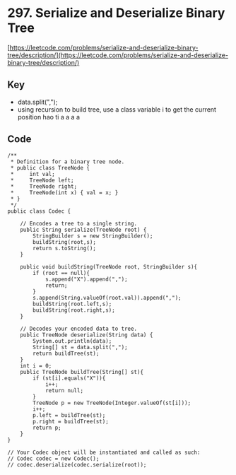 # 297. Serialize and Deserialize Binary Tree
[https://leetcode.com/problems/serialize-and-deserialize-binary-tree/description/](https://leetcode.com/problems/serialize-and-deserialize-binary-tree/description/)

## Key
* data.split(",");
* using recursion to build tree, use a class variable i to get the current position
hao ti a a a a 

## Code
```
/**
 * Definition for a binary tree node.
 * public class TreeNode {
 *     int val;
 *     TreeNode left;
 *     TreeNode right;
 *     TreeNode(int x) { val = x; }
 * }
 */
public class Codec {

    // Encodes a tree to a single string.
    public String serialize(TreeNode root) {
        StringBuilder s = new StringBuilder();
        buildString(root,s);
        return s.toString();
    }
    
    public void buildString(TreeNode root, StringBuilder s){
        if (root == null){
            s.append("X").append(",");
            return;
        }
        s.append(String.valueOf(root.val)).append(",");
        buildString(root.left,s);
        buildString(root.right,s);                
    }

    // Decodes your encoded data to tree.
    public TreeNode deserialize(String data) {
        System.out.println(data);
        String[] st = data.split(",");
        return buildTree(st);
    }
    int i = 0;
    public TreeNode buildTree(String[] st){
        if (st[i].equals("X")){
            i++;
            return null;
        }
        TreeNode p = new TreeNode(Integer.valueOf(st[i]));
        i++;
        p.left = buildTree(st);
        p.right = buildTree(st);
        return p;
    }
}

// Your Codec object will be instantiated and called as such:
// Codec codec = new Codec();
// codec.deserialize(codec.serialize(root));
```
